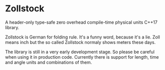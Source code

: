 # Zollstock
A header-only type-safe zero overhead compile-time physical units C++17 library.

Zollstock is German for folding rule. It's a funny word, because it's a lie. Zoll means inch but the so called Zollstock normaly shows meters these days.

The library is still in a very early development stage. So please be careful when using it in production code.
Currently there is support for length, time and angle units and combinations of them.
